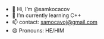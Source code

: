 - 👋 Hi, I’m @samkocacov
- 🌱 I’m currently learning C++
- 📫 contact: samocavoj@gmail.com
- 😄 Pronouns: HE/HIM

<!---
samkocacov/samkocacov is a ✨ special ✨ repository because its `README.md` (this file) appears on your GitHub profile.
You can click the Preview link to take a look at your changes.
--->
